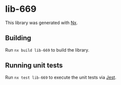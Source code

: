 # lib-669

This library was generated with [Nx](https://nx.dev).

## Building

Run `nx build lib-669` to build the library.

## Running unit tests

Run `nx test lib-669` to execute the unit tests via [Jest](https://jestjs.io).
